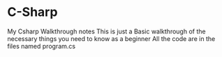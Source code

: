 # C-Sharp
My Csharp Walkthrough notes
This is just a Basic walkthrough of the necessary things you need to know as a beginner
All the code are in the files named program.cs
